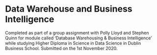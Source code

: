 # Data Warehouse and Business Intelligence
Completed as part of a group assignment with Polly Lloyd and Stephen Quinn for module called ‘Database Warehousing & Business Intelligence’ while studying Higher Diploma in Science in Data Science in Dublin Business School. Submitted on the 1st November 2020.
